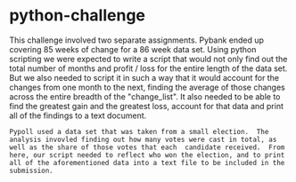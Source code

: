 # python-challenge

This challenge involved two separate assignments. 
    Pybank ended up covering 85 weeks of change for a 86 week data set.  Using python scripting we were expected to write a script that would not only find out the total number of months and profit / loss for the entire length of the data set.  But we also needed to script it in such a way that it would account for the changes from one month to the next, finding the average of those changes across the entire breadth of the "change_list".  It also needed to be able to find the greatest gain and the greatest loss, account for that data and print all of the findings to a text document.

    Pypoll used a data set that was taken from a small election.  The analysis invovled finding out how many votes were cast in total, as well as the share of those votes that each  candidate received.  From here, our script needed to reflect who won the election, and to print all of the aforementioned data into a text file to be included in the submission.
